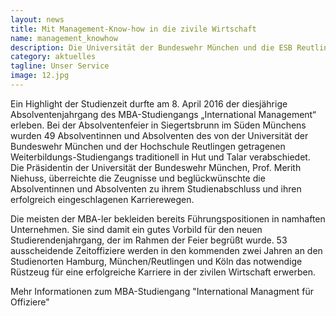 ```yaml
---
layout: news
title: Mit Management-Know-how in die zivile Wirtschaft
name: management_knowhow
description: Die Universität der Bundeswehr München und die ESB Reutlingen feiern die Absolventinnen und Absolventen des MBA-Studiengangs "International Management".
category: aktuelles
tagline: Unser Service
image: 12.jpg
---
```


Ein Highlight der Studienzeit durfte am 8. April 2016 der diesjährige Absolventenjahrgang des MBA-Studiengangs „International Management“ erleben. Bei der Absolventenfeier in Siegertsbrunn im Süden Münchens wurden 49 Absolventinnen und Absolventen des von der Universität der Bundeswehr
München und der Hochschule Reutlingen getragenen Weiterbildungs-Studiengangs traditionell in Hut und Talar verabschiedet. Die Präsidentin der Universität der Bundeswehr München, Prof. Merith Niehuss, überreichte die Zeugnisse und beglückwünschte die Absolventinnen und Absolventen zu ihrem Studienabschluss und ihren erfolgreich eingeschlagenen Karrierewegen.

Die meisten der MBA-ler bekleiden bereits Führungspositionen in namhaften Unternehmen. Sie sind damit ein gutes Vorbild für den neuen Studierendenjahrgang, der im Rahmen der Feier begrüßt wurde. 53 ausscheidende Zeitoffiziere werden in den kommenden zwei Jahren an den Studienorten Hamburg, München/Reutlingen und Köln das notwendige Rüstzeug für eine erfolgreiche Karriere in der zivilen Wirtschaft erwerben.

Mehr Informationen zum MBA-Studiengang "International Managment für Offiziere"